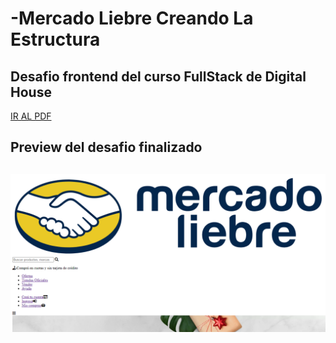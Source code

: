 # -Mercado Liebre Creando La Estructura

## Desafio frontend del curso FullStack de Digital House

<a href="https://github.com/XmauricioX/MERCADO_LIEBRE_1/blob/main/DESAFIO/M04C03%20-%20Ejercitaci%C3%B3n%20PAD.pdf">IR AL PDF</a>

<h2>Preview del desafio finalizado<h2>

<img src="https://github.com/XmauricioX/MERCADO_LIEBRE_1/blob/main/public/images/preview.PNG">